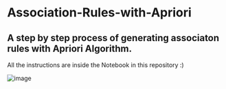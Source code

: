# Association-Rules-with-Apriori
 A step by step process of generating associaton rules with Apriori Algorithm.
 ------
 All the instructions are inside the Notebook in this repository :)

![image](https://user-images.githubusercontent.com/83842790/147616465-91a1367c-67b5-4352-8dc3-c93be38079ff.png)
